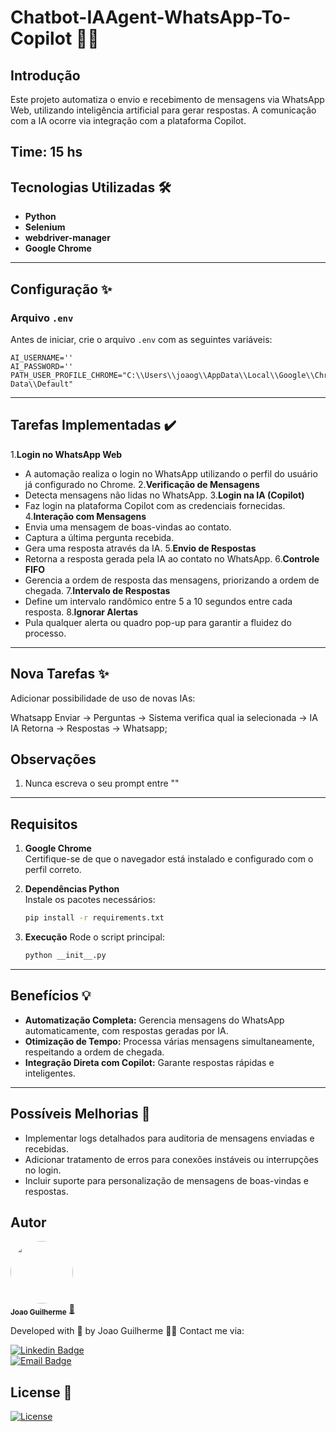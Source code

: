# Chatbot-IAAgent-WhatsApp-To-Copilot 🤖💬

## Introdução

Este projeto automatiza o envio e recebimento de mensagens via WhatsApp Web, utilizando inteligência artificial para gerar respostas. A comunicação com a IA ocorre via integração com a plataforma Copilot.

Time: 15 hs
---

## Tecnologias Utilizadas 🛠️

- **Python**
- **Selenium**
- **webdriver-manager**
- **Google Chrome**

---

## Configuração ✨

### Arquivo `.env`
Antes de iniciar, crie o arquivo `.env` com as seguintes variáveis:

```env
AI_USERNAME=''
AI_PASSWORD=''
PATH_USER_PROFILE_CHROME="C:\\Users\\joaog\\AppData\\Local\\Google\\Chrome\\User Data\\Default"
```

---

## Tarefas Implementadas ✔️

1.**Login no WhatsApp Web**
- A automação realiza o login no WhatsApp utilizando o perfil do usuário já configurado no Chrome.
2.**Verificação de Mensagens**
- Detecta mensagens não lidas no WhatsApp.
3.**Login na IA (Copilot)**
- Faz login na plataforma Copilot com as credenciais fornecidas.
4.**Interação com Mensagens**
- Envia uma mensagem de boas-vindas ao contato.
- Captura a última pergunta recebida.
- Gera uma resposta através da IA.
5.**Envio de Respostas**
- Retorna a resposta gerada pela IA ao contato no WhatsApp.
6.**Controle FIFO**
- Gerencia a ordem de resposta das mensagens, priorizando a ordem de chegada.
7.**Intervalo de Respostas**
- Define um intervalo randômico entre 5 a 10 segundos entre cada resposta.
8.**Ignorar Alertas**
- Pula qualquer alerta ou quadro pop-up para garantir a fluidez do processo.


---
## Nova Tarefas ✨

Adicionar possibilidade de uso de novas IAs:

   Whatsapp Enviar -> Perguntas -> Sistema verifica qual ia selecionada -> IA
   IA Retorna -> Respostas -> Whatsapp;


## Observações

1. Nunca escreva o seu prompt entre ""

---

## Requisitos

1. **Google Chrome**  
   Certifique-se de que o navegador está instalado e configurado com o perfil correto.

2. **Dependências Python**  
   Instale os pacotes necessários:
   ```bash
   pip install -r requirements.txt
   ```

3. **Execução**
   Rode o script principal:
   ```bash
   python __init__.py
   ```

---

## Benefícios 💡

- **Automatização Completa:** Gerencia mensagens do WhatsApp automaticamente, com respostas geradas por IA.
- **Otimização de Tempo:** Processa várias mensagens simultaneamente, respeitando a ordem de chegada.
- **Integração Direta com Copilot:** Garante respostas rápidas e inteligentes.

---

## Possíveis Melhorias 🚀

- Implementar logs detalhados para auditoria de mensagens enviadas e recebidas.
- Adicionar tratamento de erros para conexões instáveis ou interrupções no login.
- Incluir suporte para personalização de mensagens de boas-vindas e respostas.


## Autor  

 <img style="border-radius:50%;" src="https://avatars.githubusercontent.com/u/80895578?v=4" width="100px;" alt=""/>  
 <br />  
 <sub><b>Joao Guilherme</b></sub></a> <a href="https://github.com/JoaoG23/">🚀</a>  

Developed with 🤖 by Joao Guilherme 👋🏽 Contact me via:  

[![Linkedin Badge](https://shields.io/badge/-Joao%20Guilherme-blue?style=flat-square&logo=Linkedin&logoColor=white&link=https://www.linkedin.com/in/joaog123/)](https://www.linkedin.com/in/joaog123/)  
[![Email Badge](https://shields.io/badge/-joaoguilherme94@live.com-c80?style=flat-square&logo=Microsoft&logoColor=white&link=mailto:joaoguilherme94@live.com)](mailto:joaoguilherme94@live.com)  

## License 📄  

[![License](https://shields.io/github/license/Ileriayo/markdown-badges?style=for-the-badge)](./LICENCE)
